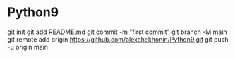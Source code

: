 # Python9
git init
git add README.md
git commit -m "first commit"
git branch -M main
git remote add origin https://github.com/alexchekhonin/Python9.git
git push -u origin main